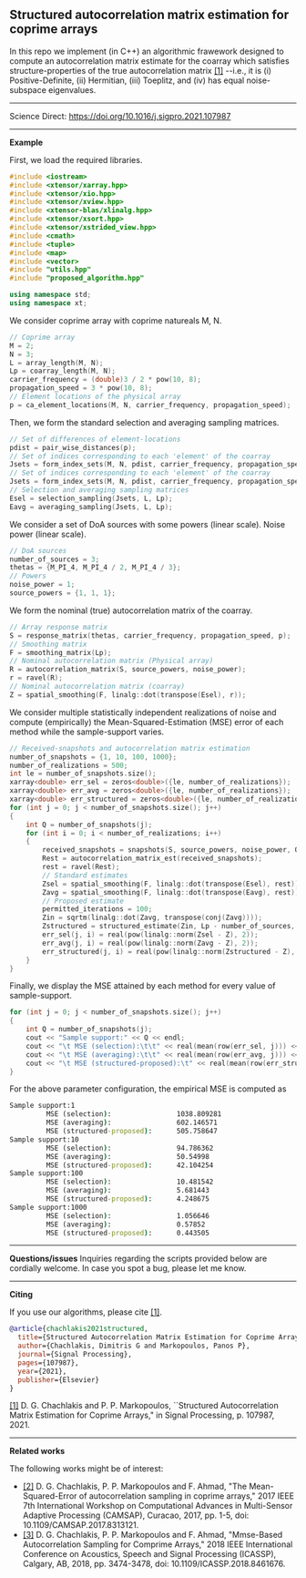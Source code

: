 
## Structured autocorrelation matrix estimation for coprime arrays

In this repo we implement (in C++) an algorithmic frawework designed to compute an autocorrelation matrix estimate for the coarray which satisfies structure-properties of the true autocorrelation matrix [[1]](https://doi.org/10.1016/j.sigpro.2021.107987) --i.e., it is (i) Positive-Definite, (ii) Hermitian, (iii) Toeplitz, and (iv) has equal noise-subspace eigenvalues. 

---

Science Direct: https://doi.org/10.1016/j.sigpro.2021.107987

---

**Example**

First, we load the required libraries.
```cpp
#include <iostream>
#include <xtensor/xarray.hpp>
#include <xtensor/xio.hpp>
#include <xtensor/xview.hpp>
#include <xtensor-blas/xlinalg.hpp>
#include <xtensor/xsort.hpp>
#include <xtensor/xstrided_view.hpp>
#include <cmath>
#include <tuple>
#include <map>
#include <vector>
#include "utils.hpp"
#include "proposed_algorithm.hpp"

using namespace std;
using namespace xt;
```
We consider coprime array with coprime natureals M, N.
```cpp
// Coprime array
M = 2;
N = 3;
L = array_length(M, N);
Lp = coarray_length(M, N);
carrier_frequency = (double)3 / 2 * pow(10, 8);
propagation_speed = 3 * pow(10, 8);
// Element locations of the physical array
p = ca_element_locations(M, N, carrier_frequency, propagation_speed);
```
Then, we form the standard selection and averaging sampling matrices. 
```cpp
// Set of differences of element-locations
pdist = pair_wise_distances(p);
// Set of indices corresponding to each 'element' of the coarray
Jsets = form_index_sets(M, N, pdist, carrier_frequency, propagation_speed);
// Set of indices corresponding to each 'element' of the coarray
Jsets = form_index_sets(M, N, pdist, carrier_frequency, propagation_speed);
// Selection and averaging sampling matrices
Esel = selection_sampling(Jsets, L, Lp);
Eavg = averaging_sampling(Jsets, L, Lp);
```
We consider a set of DoA sources with some powers (linear scale). Noise power (linear scale).
```cpp
// DoA sources
number_of_sources = 3;
thetas = {M_PI_4, M_PI_4 / 2, M_PI_4 / 3};
// Powers
noise_power = 1;
source_powers = {1, 1, 1};
```
We form the nominal (true) autocorrelation matrix of the coarray.
```cpp
// Array response matrix
S = response_matrix(thetas, carrier_frequency, propagation_speed, p);
// Smoothing matrix
F = smoothing_matrix(Lp);
// Nominal autocorrelation matrix (Physical array)
R = autocorrelation_matrix(S, source_powers, noise_power);
r = ravel(R);
// Nominal autocorrelation matrix (coarray)
Z = spatial_smoothing(F, linalg::dot(transpose(Esel), r));
```
We consider multiple statistically independent realizations of noise and compute (empirically) the Mean-Squared-Estimation (MSE) error of each method while the sample-support varies. 
```cpp
// Received-snapshots and autocorrelation matrix estimation
number_of_snapshots = {1, 10, 100, 1000};
number_of_realizations = 500;
int le = number_of_snapshots.size();
xarray<double> err_sel = zeros<double>({le, number_of_realizations});
xarray<double> err_avg = zeros<double>({le, number_of_realizations});
xarray<double> err_structured = zeros<double>({le, number_of_realizations});
for (int j = 0; j < number_of_snapshots.size(); j++)
{
    int Q = number_of_snapshots(j);
    for (int i = 0; i < number_of_realizations; i++)
    {
        received_snapshots = snapshots(S, source_powers, noise_power, Q);
        Rest = autocorrelation_matrix_est(received_snapshots);
        rest = ravel(Rest);
        // Standard estimates
        Zsel = spatial_smoothing(F, linalg::dot(transpose(Esel), rest));
        Zavg = spatial_smoothing(F, linalg::dot(transpose(Eavg), rest));
        // Proposed estimate
        permitted_iterations = 100;
        Zin = sqrtm(linalg::dot(Zavg, transpose(conj(Zavg))));
        Zstructured = structured_estimate(Zin, Lp - number_of_sources, permitted_iterations, false);
        err_sel(j, i) = real(pow(linalg::norm(Zsel - Z), 2));
        err_avg(j, i) = real(pow(linalg::norm(Zavg - Z), 2));
        err_structured(j, i) = real(pow(linalg::norm(Zstructured - Z), 2));
    }
}
```
Finally, we display the MSE attained by each method for every value of sample-support. 
```cpp
for (int j = 0; j < number_of_snapshots.size(); j++)
{
    int Q = number_of_snapshots(j);
    cout << "Sample support:" << Q << endl;
    cout << "\t MSE (selection):\t\t" << real(mean(row(err_sel, j))) << endl;
    cout << "\t MSE (averaging):\t\t" << real(mean(row(err_avg, j))) << endl;
    cout << "\t MSE (structured-proposed):\t" << real(mean(row(err_structured, j))) << endl;
}
```
For the above parameter configuration, the empirical MSE is computed as 

```cmd
Sample support:1
         MSE (selection):                1038.809281
         MSE (averaging):                602.146571
         MSE (structured-proposed):      505.758647
Sample support:10
         MSE (selection):                94.786362
         MSE (averaging):                50.54998 
         MSE (structured-proposed):      42.104254
Sample support:100
         MSE (selection):                10.481542
         MSE (averaging):                5.681443
         MSE (structured-proposed):      4.248675
Sample support:1000
         MSE (selection):                1.056646
         MSE (averaging):                0.57852 
         MSE (structured-proposed):      0.443505
```

---
**Questions/issues**
Inquiries regarding the scripts provided below are cordially welcome. In case you spot a bug, please let me know. 

---
**Citing**

If you use our algorithms, please cite [[1]](https://doi.org/10.1016/j.sigpro.2021.107987).

```bibtex
@article{chachlakis2021structured,
  title={Structured Autocorrelation Matrix Estimation for Coprime Arrays},
  author={Chachlakis, Dimitris G and Markopoulos, Panos P},
  journal={Signal Processing},
  pages={107987},
  year={2021},
  publisher={Elsevier}
}
```
[[1]](https://doi.org/10.1016/j.sigpro.2021.107987) D. G. Chachlakis and P. P. Markopoulos, ``Structured Autocorrelation Matrix Estimation for Coprime Arrays," in Signal Processing, p. 107987, 2021.

---

**Related works**

The following works might be of interest:

* [[2]](https://ieeexplore.ieee.org/document/8313121) D. G. Chachlakis, P. P. Markopoulos and F. Ahmad, "The Mean-Squared-Error of autocorrelation sampling in coprime arrays," 2017 IEEE 7th International Workshop on Computational Advances in Multi-Sensor Adaptive Processing (CAMSAP), Curacao, 2017, pp. 1-5, doi: 10.1109/CAMSAP.2017.8313121.
* [[3]](https://ieeexplore.ieee.org/document/8461676) D. G. Chachlakis, P. P. Markopoulos and F. Ahmad, "Mmse-Based Autocorrelation Sampling for Comprime Arrays," 2018 IEEE International Conference on Acoustics, Speech and Signal Processing (ICASSP), Calgary, AB, 2018, pp. 3474-3478, doi: 10.1109/ICASSP.2018.8461676.
